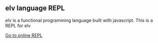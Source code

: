 ## elv language REPL

elv is a functional programming language built with javascript.
This is a REPL for elv

[Go to online REPL](https://lordsonvimal.in/elv-lang)
